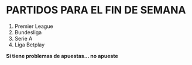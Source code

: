# PARTIDOS PARA EL FIN DE SEMANA

1. Premier League
2. Bundesliga
3. Serie A
4. Liga Betplay

**Si tiene problemas de apuestas... no apueste**
